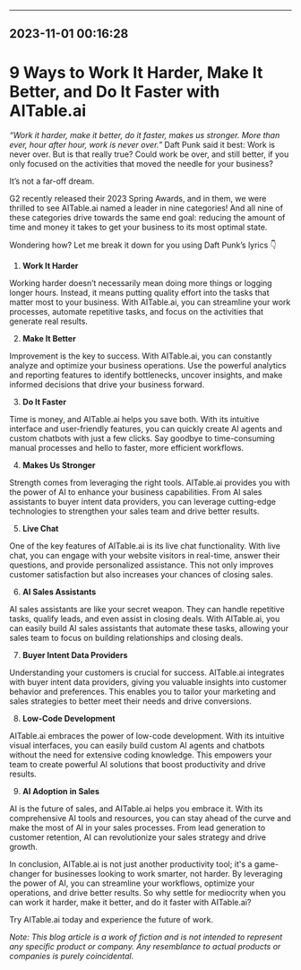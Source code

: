 

---------------------------------------------
2023-11-01 00:16:28
---------------------------------------------

# 9 Ways to Work It Harder, Make It Better, and Do It Faster with AITable.ai

*“Work it harder, make it better, do it faster, makes us stronger. More than ever, hour after hour, work is never over.”* Daft Punk said it best: Work is never over. But is that really true? Could work be over, and still better, if you only focused on the activities that moved the needle for your business?

It’s not a far-off dream.

G2 recently released their 2023 Spring Awards, and in them, we were thrilled to see AITable.ai named a leader in nine categories! And all nine of these categories drive towards the same end goal: reducing the amount of time and money it takes to get your business to its most optimal state.

Wondering how? Let me break it down for you using Daft Punk’s lyrics 👇

1. **Work It Harder**

Working harder doesn’t necessarily mean doing more things or logging longer hours. Instead, it means putting quality effort into the tasks that matter most to your business. With AITable.ai, you can streamline your work processes, automate repetitive tasks, and focus on the activities that generate real results.

2. **Make It Better**

Improvement is the key to success. With AITable.ai, you can constantly analyze and optimize your business operations. Use the powerful analytics and reporting features to identify bottlenecks, uncover insights, and make informed decisions that drive your business forward.

3. **Do It Faster**

Time is money, and AITable.ai helps you save both. With its intuitive interface and user-friendly features, you can quickly create AI agents and custom chatbots with just a few clicks. Say goodbye to time-consuming manual processes and hello to faster, more efficient workflows.

4. **Makes Us Stronger**

Strength comes from leveraging the right tools. AITable.ai provides you with the power of AI to enhance your business capabilities. From AI sales assistants to buyer intent data providers, you can leverage cutting-edge technologies to strengthen your sales team and drive better results.

5. **Live Chat**

One of the key features of AITable.ai is its live chat functionality. With live chat, you can engage with your website visitors in real-time, answer their questions, and provide personalized assistance. This not only improves customer satisfaction but also increases your chances of closing sales.

6. **AI Sales Assistants**

AI sales assistants are like your secret weapon. They can handle repetitive tasks, qualify leads, and even assist in closing deals. With AITable.ai, you can easily build AI sales assistants that automate these tasks, allowing your sales team to focus on building relationships and closing deals.

7. **Buyer Intent Data Providers**

Understanding your customers is crucial for success. AITable.ai integrates with buyer intent data providers, giving you valuable insights into customer behavior and preferences. This enables you to tailor your marketing and sales strategies to better meet their needs and drive conversions.

8. **Low-Code Development**

AITable.ai embraces the power of low-code development. With its intuitive visual interfaces, you can easily build custom AI agents and chatbots without the need for extensive coding knowledge. This empowers your team to create powerful AI solutions that boost productivity and drive results.

9. **AI Adoption in Sales**

AI is the future of sales, and AITable.ai helps you embrace it. With its comprehensive AI tools and resources, you can stay ahead of the curve and make the most of AI in your sales processes. From lead generation to customer retention, AI can revolutionize your sales strategy and drive growth.

In conclusion, AITable.ai is not just another productivity tool; it's a game-changer for businesses looking to work smarter, not harder. By leveraging the power of AI, you can streamline your workflows, optimize your operations, and drive better results. So why settle for mediocrity when you can work it harder, make it better, and do it faster with AITable.ai?

Try AITable.ai today and experience the future of work.

*Note: This blog article is a work of fiction and is not intended to represent any specific product or company. Any resemblance to actual products or companies is purely coincidental.*